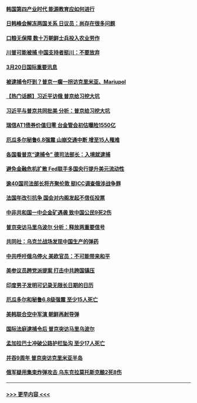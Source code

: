#### [韩国第四产业时代 能源教育应如何进行](../pages/prog202/a103672769.md?t=03210043) 
#### [日韩峰会解冻两国关系 日议员：尚存在很多问题](../pages/prog202/a103672653.md?t=03210043) 
#### [口粮无保障 数十万朝鲜士兵投入农业劳作](../pages/prog202/a103672644.md?t=03210043) 
#### [川普可能被捕 中国支持者挺川：不要放弃](../pages/prog202/a103672641.md?t=03210043) 
#### [3月20日国际重要讯息](../pages/prog202/a103672648.md?t=03210043) 
#### [被逮捕令吓到？普京一瘸一拐访克里米亚、Mariupol](../pages/prog202/a103672637.md?t=03210043) 
#### [【热门话题】习近平访俄 普京给习挖大坑](../pages/prog202/a103672632.md?t=03210043) 
#### [习近平与普京共同批美 分析：普京给习挖大坑](../pages/prog202/a103672541.md?t=03210043) 
#### [瑞信AT1债券价值归零 台金管会初估曝险1550亿](../pages/prog202/a103672522.md?t=03210043) 
#### [厄瓜多尔秘鲁6.8强震 山崩交通中断 增至15人罹难](../pages/prog202/a103672505.md?t=03210043) 
#### [各国看普京“逮捕令” 德司法部长：入境就逮捕](../pages/prog202/a103672506.md?t=03210043) 
#### [避免金融危机扩散 Fed联手多国央行提升美元流动性](../pages/prog202/a103672497.md?t=03210043) 
#### [逾40国司法部长将齐聚伦敦 挺ICC调查俄涉战争罪](../pages/prog202/a103672470.md?t=03210043) 
#### [法国年改引抗争 国会对内阁发起不信任投票](../pages/prog202/a103672429.md?t=03210043) 
#### [中非共和国一中企金矿遇袭 致中国公民9死2伤](../pages/prog202/a103672397.md?t=03210043) 
#### [普京突访马里乌波尔 分析：释放两重要信号](../pages/prog202/a103672320.md?t=03210043) 
#### [共同社：乌克兰战场发现中国生产的弹药](../pages/prog202/a103672313.md?t=03210043) 
#### [中共呼吁俄乌停火 美欧官员：不可能带来和平](../pages/prog202/a103672311.md?t=03210043) 
#### [美参议员跨党派提案 打击中共跨国镇压](../pages/prog202/a103672162.md?t=03210043) 
#### [印度男子发明可记录无限长日期的日历](../pages/prog202/a103672155.md?t=03210043) 
#### [厄瓜多尔和秘鲁6.8级强震 至少15人死亡](../pages/prog202/a103672156.md?t=03210043) 
#### [美韩联合空中军演 朝鲜再射导弹](../pages/prog202/a103672153.md?t=03210043) 
#### [国际法庭逮捕令后 普京突访马里乌波尔](../pages/prog202/a103672154.md?t=03210043) 
#### [孟加拉巴士冲破公路护栏坠沟 至少17人死亡](../pages/prog202/a103672012.md?t=03210043) 
#### [并吞9周年 普京突访克里米亚半岛](../pages/prog202/a103671920.md?t=03210043) 
#### [俄军疑用集束炸弹攻击 乌东克拉莫托斯克酿2死8伤](../pages/prog202/a103671902.md?t=03210043) 

----
#### [ >>> 更早内容 <<< ](../indexes/prog202-earlier.md)
